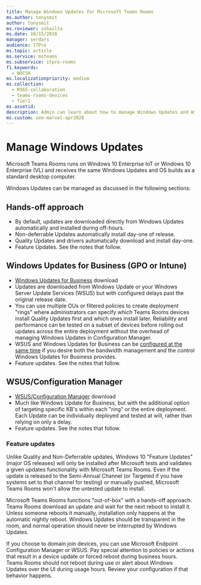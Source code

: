 ```yaml
---
title: Manage Windows Updates for Microsoft Teams Rooms
ms.author: tonysmit
author: tonysmit
ms.reviewer: sohailta
ms.date: 10/15/2018
manager: serdars
audience: ITPro
ms.topic: article
ms.service: msteams
ms.subservice: itpro-rooms
f1.keywords: 
  - NOCSH
ms.localizationpriority: medium
ms.collection: 
  - M365-collaboration
  - teams-rooms-devices
  - Tier1
ms.assetid: 
description: Admin can learn about how to manage Windows Updates and Windows feature updates for Microsoft Teams Rooms.
ms.custom: seo-marvel-apr2020
---
```


# Manage Windows Updates

Microsoft Teams Rooms runs on Windows 10 Enterprise IoT or Windows 10 Enterprise (VL) and receives the same Windows Updates and OS builds as a standard desktop computer.

Windows Updates can be managed as discussed in the following sections:

## Hands-off approach 

- By default, updates are downloaded directly from Windows Updates automatically and installed during off-hours.
- Non-deferrable Updates automatically install day-one of release.
- Quality Updates and drivers automatically download and install day-one.
- Feature Updates. See the notes that follow.

## Windows Updates for Business (GPO or Intune)  

- [Windows Updates for Business](/windows/deployment/update/waas-manage-updates-wufb) download
- Updates are downloaded from Windows Update or your Windows Server Update Services (WSUS) but with configured delays past the original release date.
- You can use multiple OUs or filtered policies to create deployment "rings" where administrators can specify which Teams Rooms devices install Quality Updates first and which ones install later. Reliability and performance can be tested on a subset of devices before rolling out updates across the entire deployment without the overhead of managing Windows Updates in Configuration Manager.
- WSUS and Windows Updates for Business can be [configured at the same time](/windows/deployment/update/waas-integrate-wufb) if you desire both the bandwidth management and the control Windows Updates for Business provides.
- Feature updates. See the notes that follow.

## WSUS/Configuration Manager

- [WSUS/Configuration Manager](/windows/deployment/update/waas-manage-updates-configuration-manager) download
- Much like Windows Update for Business, but with the additional option of targeting specific KB's within each "ring" or the entire deployment. Each Update can be individually deployed and tested at will, rather than relying on only a delay.
- Feature updates. See the notes that follow.

### Feature updates

Unlike Quality and Non-Deferrable updates, Windows 10 "Feature Updates" (major OS releases) will only be installed after Microsoft tests and validates a given updates functionality with Microsoft Teams Rooms. Even if the update is released to the Semi-Annual Channel (or Targeted if you have systems set to that channel for testing) or manually pushed, Microsoft Teams Rooms won't allow the untested update to install.

Microsoft Teams Rooms functions "out-of-box" with a hands-off approach. Teams Rooms download an update and wait for the next reboot to install it. Unless someone reboots it manually, installation only happens at the automatic nightly reboot. Windows Updates should be transparent in the room, and normal operation should never be interrupted by Windows Updates.

If you choose to domain join devices, you can use Microsoft Endpoint Configuration Manager or WSUS. Pay special attention to policies or actions that result in a device update or forced reboot during business hours. Teams Rooms should not reboot during use or alert about Windows Updates over the UI during usage hours. Review your configuration if that behavior happens.

